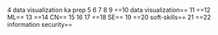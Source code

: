 4 data visualization ka prep
5
6
7
8
9
==10 data visualization==
11
==12 ML==
13
==14 CN==
15
16
17
==18 SE==
19
==20 soft-skills==
21
==22 information security==